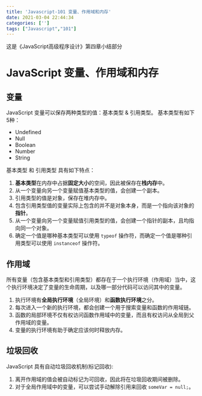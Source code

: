```yaml
---
title: 'Javascript-101 变量、作用域和内存'
date: 2021-03-04 22:44:34
categories: ['']
tags: ["Javascript","101"]
---
```


这是《JavaScript高级程序设计》第四章小结部分

# JavaScript 变量、作用域和内存

## 变量
JavaScript 变量可以保存两种类型的值：基本类型 & 引用类型。
基本类型有如下5种：
* Undefined
* Null
* Boolean
* Number
* String

基本类型 和 引用类型 具有如下特点：
1. **基本类型**在内存中占据**固定大小**的空间，因此被保存在**栈内存**中。
2. 从一个变量向另一个变量赋值基本类型的值，会创建一个副本。
3. 引用类型的值是对象，保存在堆内存中。
4. 包含引用类型值的变量实际上包含的并不是对象本身，而是一个指向该对象的**指针**。
5. 从一个变量向另一个变量赋值引用类型的值，会创建一个指针的副本，且均指向同一个对象。
6. 确定一个值是哪种基本类型可以使用 `typeof` 操作符，而确定一个值是哪种引用类型可以使用 `instanceof` 操作符。

## 作用域
所有变量（包含基本类型和引用类型）都存在于一个执行环境（作用域）当中，这个执行环境决定了变量的生命周期，以及哪一部分代码可以访问其中的变量。
1. 执行环境有**全局执行环境**（全局环境）和**函数执行环境**之分。
2. 每次进入一个新的执行环境，都会创建一个用于搜索变量和函数的作用域链。
3. 函数的局部环境不仅有权访问函数作用域中的变量，而且有权访问从全局到父作用域的变量。
4. 变量的执行环境有助于确定应该何时释放内存。

## 垃圾回收
JavaScript 具有自动垃圾回收机制(标记回收):
1. 离开作用域的值会被自动标记为可回收，因此将在垃圾回收期间被删除。
2. 对于全局作用域中的变量，可以尝试手动解除引用来回收 `someVar = null;`。

